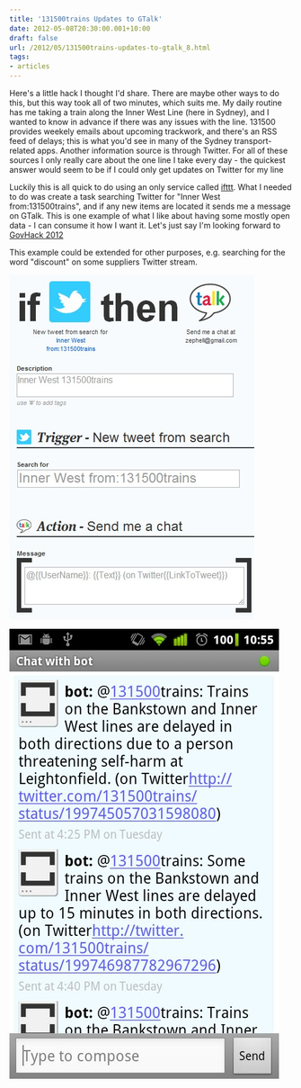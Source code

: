 ```yaml
---
title: '131500trains Updates to GTalk'
date: 2012-05-08T20:30:00.001+10:00
draft: false
url: /2012/05/131500trains-updates-to-gtalk_8.html
tags: 
- articles
---
```


Here's a little hack I thought I'd share. There are maybe other ways to do this, but this way took all of two minutes, which suits me. My daily routine has me taking a train along the Inner West Line (here in Sydney), and I wanted to know in advance if there was any issues with the line. 131500 provides weekely emails about upcoming trackwork, and there's an RSS feed of delays; this is what you'd see in many of the Sydney transport-related apps. Another information source is through Twitter. For all of these sources I only really care about the one line I take every day - the quickest answer would seem to be if I could only get updates on Twitter for my line

Luckily this is all quick to do using an only service called [ifttt](http://www.ifttt.com). What I needed to do was create a task searching Twitter for "Inner West from:131500trains", and if any new items are located it sends me a message on GTalk. This is one example of what I like about having some mostly open data - I can consume it how I want it. Let's just say I'm looking forward to [GovHack 2012](http://www.govhack.org)

This example could be extended for other purposes, e.g. searching for the word "discount" on some suppliers Twitter stream.

[![](ifttt131500trains.jpg)](ifttt131500trains.jpg)  
  
[![](screenshot-1336481752845.jpg)](screenshot-1336481752845.jpg)